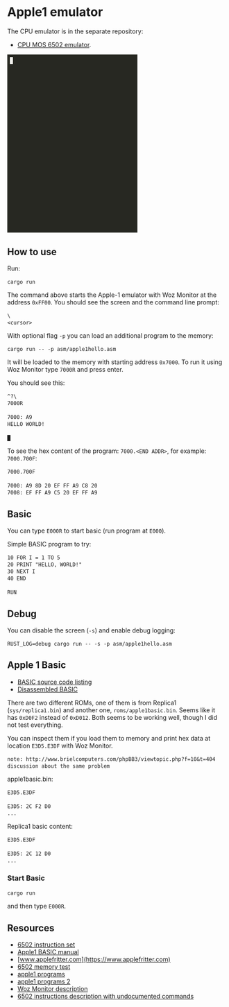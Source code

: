 # Apple1 emulator

The CPU emulator is in the separate repository:

* [CPU MOS 6502 emulator](https://github.com/alexander-akhmetov/mos6502).

<img src="https://github.com/alexander-akhmetov/apple1/raw/master/apple1-30.gif" alt="drawing" width="300"/>

## How to use

Run:

```
cargo run
```

The command above starts the Apple-1 emulator with Woz Monitor at the address `0xFF00`. You should see the screen and the command line prompt:

```
\
<cursor>
```

With optional flag `-p` you can load an additional program to the memory:

```
cargo run -- -p asm/apple1hello.asm
```

It will be loaded to the memory with starting address `0x7000`. To run it using Woz Monitor type `7000R` and press enter.

You should see this:

```
^?\
7000R

7000: A9
HELLO WORLD!

█
```

To see the hex content of the program: `7000.<END ADDR>`, for example: `7000.700F`:

```
7000.700F

7000: A9 8D 20 EF FF A9 C8 20
7008: EF FF A9 C5 20 EF FF A9
```

## Basic

You can type `E000R` to start basic (run program at `E000`).

Simple BASIC program to try:

```basic
10 FOR I = 1 TO 5
20 PRINT "HELLO, WORLD!"
30 NEXT I
40 END

RUN
```

## Debug

You can disable the screen (`-s`) and enable debug logging:

```
RUST_LOG=debug cargo run -- -s -p asm/apple1hello.asm
```

## Apple 1 Basic

* [BASIC source code listing](https://github.com/jefftranter/6502/blob/master/asm/a1basic/a1basic.s)
* [Disassembled BASIC](http://www.brouhaha.com/~eric/retrocomputing/apple/apple1/basic/)


There are two different ROMs, one of them is from Replica1 (`sys/replica1.bin`) and another one, `roms/apple1basic.bin`. Seems like it has `0xD0F2` instead of `0xD012`.
Both seems to be working well, though I did not test everything.

You can inspect them if you load them to memory and print hex data at location `E3D5.E3DF` with Woz Monitor.

	note: http://www.brielcomputers.com/phpBB3/viewtopic.php?f=10&t=404
	discussion about the same problem

apple1basic.bin:

```
E3D5.E3DF

E3D5: 2C F2 D0
...
```

Replica1 basic content:

```
E3D5.E3DF

E3D5: 2C 12 D0
...
```

### Start Basic

```
cargo run
```

and then type `E000R`.


## Resources

* [6502 instruction set](https://www.masswerk.at/6502/6502_instruction_set.html#BIT)
* [Apple1 BASIC manual](https://archive.org/stream/apple1_basic_manual/apple1_basic_manual_djvu.txt)
* [www.applefritter.com](https://www.applefritter.com)
* [6502 memory test](http://www.willegal.net/appleii/6502mem.htm)
* [apple1 programs](http://hoop-la.ca/apple2/2008/retrochallenge.net.html)
* [apple1 programs 2](http://www.willegal.net/appleii/apple1-software.htm)
* [Woz Monitor description](https://www.sbprojects.net/projects/apple1/wozmon.php)
* [6502 instructions description with undocumented commands](http://www.zimmers.net/anonftp/pub/cbm/documents/chipdata/64doc)

